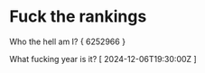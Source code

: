 # Fuck the rankings

Who the hell am I?
{ 6252966 }

What fucking year is it?
[ 2024-12-06T19:30:00Z ]
